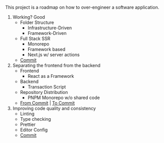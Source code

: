 This project is a roadmap on how to over-engineer a software application.

1. Working? Good
   - Folder Structure
     - Infrastructure-Driven
     - Framework-Driven
   - Full Stack SSR
     - Monorepo
     - Framework based
     - Next.js w/ server actions
   - [Commit](https://github.com/TiagoJacintoDev/over-engineered-erp/tree/2fea090a32eafa4e83998babce0ae2511ede0223)
2. Separating the frontend from the backend
   - Frontend
     - React as a Framework
   - Backend
     - Transaction Script
   - Repository Distribution
     - PNPM Monorepo w/o shared code
   - [From Commit](https://github.com/TiagoJacintoDev/over-engineered-erp/tree/71bb5d0b25f421286c566033a512822a4ff39333) | [To Commit](https://github.com/TiagoJacintoDev/over-engineered-erp/tree/dae2a525c5481de9493864bc67954cd113d58e5e)
3. Improving code quality and consistency
   - Linting
   - Type checking
   - Prettier
   - Editor Config
   - [Commit](https://github.com/TiagoJacintoDev/over-engineered-erp/tree/52613c23f2f5ef7cdca5c46241a504ac23951f37)
